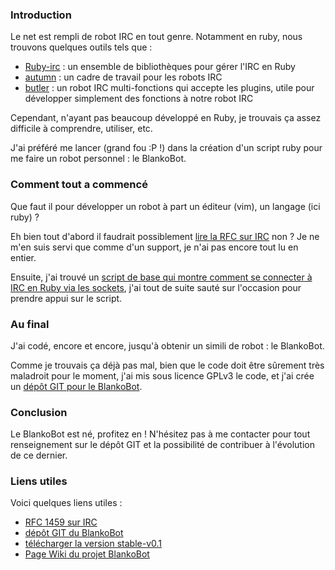 ### Introduction

Le net est rempli de robot IRC en tout genre. Notamment en ruby, nous trouvons quelques outils tels que :

 * [Ruby-irc](http://rubyforge.org/frs/?group_id=1784 "Aller sur la page officiel du projet Ruby-IRC") : un ensemble de bibliothèques pour gérer l'IRC en Ruby
 * [autumn](http://github.com/RISCfuture/autumn/tree/master "Voir le dépôt officiel du projet Autumn") : un cadre de travail pour les robots IRC
 * [butler](http://butler.rubyforge.org/ "Aller sur le site officiel de Butler, le robot IRC") : un robot IRC multi-fonctions qui accepte les plugins, utile pour développer simplement des fonctions à notre robot IRC

Cependant, n'ayant pas beaucoup développé en Ruby, je trouvais ça assez difficile à comprendre, utiliser, etc.

J'ai préféré me lancer (grand fou :P !) dans la création d'un script ruby pour me faire un robot personnel : le BlankoBot.

### Comment tout a commencé

Que faut il pour développer un robot à part un éditeur (vim), un langage (ici ruby) ?

Eh bien tout d'abord il faudrait possiblement [lire la RFC sur IRC](http://www.ietf.org/rfc/rfc1459.txt "Lire la RFC concernant IRC") non ? Je ne m'en suis servi que comme d'un support, je n'ai pas encore tout lu en entier.

Ensuite, j'ai trouvé un [script de base qui montre comment se connecter à IRC en Ruby via les sockets](http://snippets.dzone.com/posts/show/1785), j'ai tout de suite sauté sur l'occasion pour prendre appui sur le script.

### Au final

J'ai codé, encore et encore, jusqu'à obtenir un simili de robot : le BlankoBot.

Comme je trouvais ça déjà pas mal, bien que le code doit être sûrement très maladroit pour le moment, j'ai mis sous licence GPLv3 le code, et j'ai crée un [dépôt GIT pour le BlankoBot](http://git.dossmann.net/?p=projets/blankobot;a=summary "Visiter le dépôt GIT du projet BlankoBot").

### Conclusion

Le BlankoBot est né, profitez en ! N'hésitez pas à me contacter pour tout renseignement sur le dépôt GIT et la possibilité de contribuer à l'évolution de ce dernier.

### Liens utiles

Voici quelques liens utiles : 

  * [RFC 1459 sur IRC](http://www.ietf.org/rfc/rfc1459.txt "Lire la documentation de la RFC 1459")
  * [dépôt GIT du BlankoBot](http://git.dossmann.net/?p=projets/blankobot;a=summary "Visiter le dépôt GIT du projet BlankoBot")
  * [télécharger la version stable-v0.1](http://git.dossmann.net/?p=projets/blankobot;a=snapshot;h=e4d910f2932d4419256dcd2bcada9f540b05238a;sf=tgz "Enregistrer au format .tgz le projet BlankoBot stable-v0.1")
  * [Page Wiki du projet BlankoBot](http://ordyz/wiki/doku.php?id=developpement:blankobot "Se rendre sur la page Wiki du projet BlankoBot et apprendre à l'utiliser")

